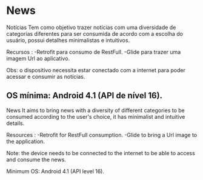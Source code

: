# News
Notícias
Tem como objetivo trazer notícias com uma diversidade de categorias diferentes para ser consumida de acordo com a escolha do usuário, possui detalhes minimalistas e intuitivos.

Recursos :
-Retrofit para consumo de RestFull.
-Glide para trazer uma imagem Url ao aplicativo.

Obs: o dispositivo necessita estar conectado com a internet para poder acessar e consumir as notícias.

OS mínima: Android 4.1 (API de nível 16).
---

News
It aims to bring news with a diversity of different categories to be consumed according to the user's choice, it has minimalist and intuitive details.

Resources :
-Retrofit for RestFull consumption.
-Glide to bring a Url image to the application.

Note: the device needs to be connected to the internet to be able to access and consume the news.

Minimum OS: Android 4.1 (API level 16).
